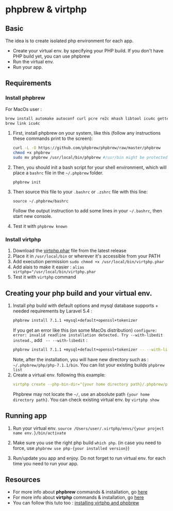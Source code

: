 # phpbrew & virtphp

## Basic
The idea is to create isolated php environment for each app.
* Create your virtual env. by specifying your PHP build. If you don't have PHP build yet, you can use phpbrew
* Run the virtual env.
* Run your app.

## Requirements
### Install phpbrew
For MacOs user :
```bash
brew install automake autoconf curl pcre re2c mhash libtool icu4c gettext jpeg libxml2 mcrypt gmp libevent
brew link icu4c
```
1. First, install phpbrew on your system, like this (follow any instructions these commands print to the screen):

    ```bash
    curl -L -O https://github.com/phpbrew/phpbrew/raw/master/phpbrew
    chmod +x phpbrew
    sudo mv phpbrew /usr/local/bin/phpbrew #/usr/bin might be protected by MacOS SIP policy, so use /usr/local/bin
    ```
2. Then, you should init a bash script for your shell environment, which will place a `bashrc` file in the `~/.phpbrew` folder.

    ```phpbrew init```
3. Then source this file to your `.bashrc` or `.zshrc` file with this line:

    ```source ~/.phpbrew/bashrc```
    
    Follow the output instruction to add some lines in your `~/.bashrc`, then start new console.
4. Test it with `phpbrew known`

### Install virtphp
1. Download the [virtphp.phar](https://github.com/virtphp/virtphp/releases) file from the latest release 
2. Place it in `/usr/local/bin` or wherever it's accessible from your PATH
3. Add execution permission `sudo chmod +x /usr/local/bin/virtphp.phar`
4. Add alais to make it easier : `alias virtphp="/usr/local/bin/virtphp.phar`
5. Test it with `virtphp` command

## Creating your php build and your virtual env.
1. Install php build with default options and mysql database supports + needed requirements by Laravel 5.4 :
    ```bash
    phpbrew install 7.1.1 +mysql+default+openssl+tokenizer
    ```
    If you get an error like this (on some MacOs distribution) `configure: error: invalid readline installation detected. Try --with-libedit instead.`, add ` -- --with-libedit` :
    ```bash
    phpbrew install 7.1.1 +mysql+default+openssl+tokenizer -- --with-libedit
    ```    
    Note, after the installation, you will have new directory such as : `~/.phpbrew/php/php-7.1.1/bin`. You can list your existing builds `phpbrew list`
2. Create a virtual env. following this example:
    ```yaml
    virtphp create --php-bin-dir="{your home directory path}/.phpbrew/php/php-7.1.1/bin" {your project name env.}
    ```
    Phpbrew may not locate the `~/`, use an absolute path `{your home directory path}`. You can check existing virtual env. by `virtphp show`

## Running app
1. Run your virtual env.
`source /Users/user/.virtphp/envs/{your project name env.}/bin/activate`

2. Make sure you use the right php build `which php`. (in case you need to force, use `phpbrew use php-{your installed version}`)
3. Run/update you app and enjoy. Do not forget to run virtual env. for each time you need to run your app.

## Resources
* For more info about **phpbrew** commands & installation, go [here](http://phpbrew.github.io/phpbrew/)
* For more info about **virtphp** commands & installation, go [here](https://github.com/virtphp/virtphp)
* You can follow this tuto too : [installing virtphp and phpbrew](https://www.sitepoint.com/use-phpbrew-virtphp/)
